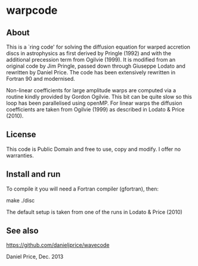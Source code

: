 # warpcode

## About

This is a `ring code' for solving the diffusion equation for warped accretion discs
in astrophysics as first derived by Pringle (1992) and with the additional
precession term from Ogilvie (1999). It is modified from an
original code by Jim Pringle, passed down through Giuseppe Lodato
and rewritten by Daniel Price. The code has been extensively rewritten
in Fortran 90 and modernised.

Non-linear coefficients for large amplitude warps are computed
via a routine kindly provided by Gordon Ogilvie. This bit can be 
quite slow so this loop has been parallelised using openMP. For
linear warps the diffusion coefficients are taken from Ogilvie (1999)
as described in Lodato & Price (2010).

## License
This code is Public Domain and free to use, copy and modify.
I offer no warranties.

## Install and run
To compile it you will need a Fortran compiler (gfortran), then:

make
./disc

The default setup is taken from one of the runs in Lodato & Price (2010)

## See also
https://github.com/danieljprice/wavecode


Daniel Price, Dec. 2013
